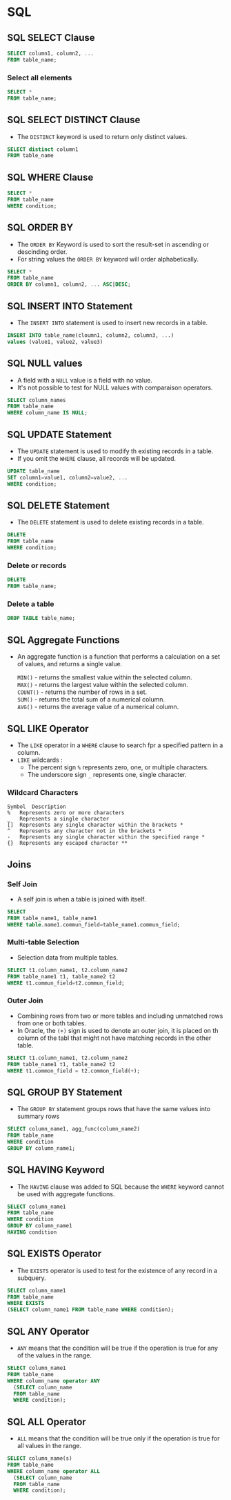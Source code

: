 # SQL 

## SQL SELECT Clause  

```sql
SELECT column1, column2, ...
FROM table_name; 
```
### Select all elements

```sql
SELECT * 
FROM table_name; 
```

## SQL SELECT DISTINCT Clause

- The `DISTINCT` keyword is used to return only distinct values.
```sql
SELECT distinct column1
FROM table_name
```

## SQL WHERE Clause

```sql
SELECT *
FROM table_name
WHERE condition; 
```

## SQL ORDER BY 

- The `ORDER BY` Keyword is used to sort the result-set in ascending or descinding order. 
- For string values the `ORDER BY` keyword will order alphabetically.    
```sql
SELECT * 
FROM table_name
ORDER BY column1, column2, ... ASC|DESC; 
``` 

## SQL INSERT INTO Statement
- The `INSERT INTO` statement is used to insert new records in a table.
```sql
INSERT INTO table_name(cloumn1, column2, column3, ...) 
values (value1, value2, value3) 
```

## SQL NULL values
- A field with a `NULL` value is a field with no value.  
- It's not possible to test for NULL values with comparaison operators.

```sql
SELECT column_names
FROM table_name
WHERE column_name IS NULL;
```

## SQL UPDATE Statement
- The `UPDATE` statement is used to modify th existing records in a table.
- If you omit the `WHERE` clause, all records will be updated.  
```sql
UPDATE table_name
SET column1=value1, column2=value2, ...
WHERE condition;
```

## SQL DELETE Statement
- The `DELETE` statement is used to delete existing records in a table.
```sql
DELETE
FROM table_name
WHERE condition;
```
### Delete or records
```sql
DELETE
FROM table_name;
```
### Delete a table 
```sql
DROP TABLE table_name;
```

## SQL Aggregate Functions 
- An aggregate function is a function that performs a calculation on a set of values, and returns a single value.

    `MIN()` - returns the smallest value within the selected column.  
    `MAX()` - returns the largest value within the selected column.  
    `COUNT()` - returns the number of rows in a set.  
    `SUM()` - returns the total sum of a numerical column.  
    `AVG()` - returns the average value of a numerical column.  
## SQL LIKE Operator
- The `LIKE` operator in a `WHERE` clause to search fpr a specified pattern in a column.
- `LIKE` wildcards :
    - The percent sign `%` represents zero, one, or multiple characters.  
    - The underscore sign `_` represents one, single character.
### Wildcard Characters
    Symbol 	Description
    % 	Represents zero or more characters
    _ 	Represents a single character
    [] 	Represents any single character within the brackets *
    ^ 	Represents any character not in the brackets *
    - 	Represents any single character within the specified range *
    {} 	Represents any escaped character **
## Joins
### Self Join
- A self join is when a table is joined with itself.  
```sql
SELECT 
FROM table_name1, table_name1
WHERE table.name1.commun_field=table_name1.commun_field;
```
### Multi-table Selection
- Selection data from multiple tables.
```sql
SELECT t1.column_name1, t2.column_name2
FROM table_name1 t1, table_name2 t2
WHERE t1.commun_field=t2.commun_field;
```
### Outer Join
- Combining rows from two or more tables and including unmatched rows from one or both tables.
- In Oracle, the `(+)` sign is used to denote an outer join, it is placed on th column of the tabl that might not have matching records in the other table.    
```sql
SELECT t1.column_name1, t2.column_name2
FROM table_name1 t1, table_name2 t2
WHERE t1.common_field = t2.common_field(+);
```
## SQL GROUP BY Statement 
- The `GROUP BY` statement groups rows that have the same values into summary rows
```sql
SELECT column_name1, agg_func(column_name2)
FROM table_name
WHERE condition
GROUP BY column_name1;
```
## SQL HAVING Keyword
- The `HAVING` clause was added to SQL because the `WHERE` keyword cannot be used with aggregate functions.
```sql
SELECT column_name1
FROM table_name
WHERE condition
GROUP BY column_name1
HAVING condition
```
## SQL EXISTS Operator
- The `EXISTS` operator is used to test for the existence of any record in a subquery.
```sql
SELECT column_name1
FROM table_name
WHERE EXISTS
(SELECT column_name1 FROM table_name WHERE condition);
```
## SQL ANY Operator
- `ANY` means that the condition will be true if the operation is true for any of the values in the range.
```sql
SELECT column_name1
FROM table_name
WHERE column_name operator ANY
  (SELECT column_name
  FROM table_name
  WHERE condition);
```
## SQL ALL Operator
- `ALL` means that the condition will be true only if the operation is true for all values in the range.
```sql
SELECT column_name(s)
FROM table_name
WHERE column_name operator ALL
  (SELECT column_name
  FROM table_name
  WHERE condition);
```
